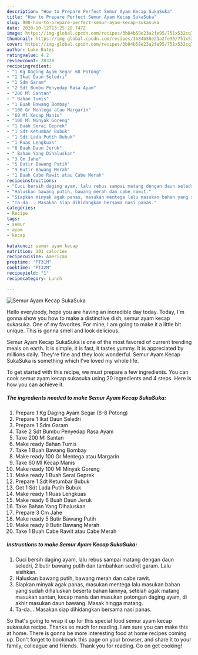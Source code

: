 ```yaml
---
description: "How to Prepare Perfect Semur Ayam Kecap SukaSuka"
title: "How to Prepare Perfect Semur Ayam Kecap SukaSuka"
slug: 900-how-to-prepare-perfect-semur-ayam-kecap-sukasuka
date: 2020-10-12T13:25:20.747Z
image: https://img-global.cpcdn.com/recipes/3b84b58e23a2fe95/751x532cq70/semur-ayam-kecap-sukasuka-foto-resep-utama.jpg
thumbnail: https://img-global.cpcdn.com/recipes/3b84b58e23a2fe95/751x532cq70/semur-ayam-kecap-sukasuka-foto-resep-utama.jpg
cover: https://img-global.cpcdn.com/recipes/3b84b58e23a2fe95/751x532cq70/semur-ayam-kecap-sukasuka-foto-resep-utama.jpg
author: Luke Bates
ratingvalue: 4.2
reviewcount: 28378
recipeingredient:
- "1 Kg Daging Ayam Segar 68 Potong"
- "1 Ikat Daun Seledri"
- "1 Sdm Garam"
- "2 Sdt Bumbu Penyedap Rasa Ayam"
- "200 Ml Santan"
- " Bahan Tumis"
- "1 Buah Bawang Bombay"
- "100 Gr Mentega atau Margarin"
- "60 Ml Kecap Manis"
- "100 Ml Minyak Goreng"
- "1 Buah Serai Geprek"
- "1 Sdt Ketumbar Bubuk"
- "1 Sdt Lada Putih Bubuk"
- "1 Ruas Lengkuas"
- "6 Buah Daun Jeruk"
- " Bahan Yang Dihaluskan"
- "3 Cm Jahe"
- "5 Butir Bawang Putih"
- "9 Butir Bawang Merah"
- "1 Buah Cabe Rawit atau Cabe Merah"
recipeinstructions:
- "Cuci bersih daging ayam, lalu rebus sampai matang dengan daun seledri, 2 butir bawang putih dan tambahkan sedikit garam. Lalu sisihkan."
- "Haluskan bawang putih, bawang merah dan cabe rawit."
- "Siapkan minyak agak panas, masukan mentega lalu masukan bahan yang sudah dihaluskan beserta bahan lainnya, setelah agak matang masukan santan, kecap manis dan masukan potongan daging ayam, di akhir masukan daun bawang. Masak hingga matang."
- "Ta-da... Masakan siap dihidangkan bersama nasi panas."
categories:
- Recipe
tags:
- semur
- ayam
- kecap

katakunci: semur ayam kecap 
nutrition: 101 calories
recipecuisine: American
preptime: "PT31M"
cooktime: "PT32M"
recipeyield: "1"
recipecategory: Lunch

---
```



![Semur Ayam Kecap SukaSuka](https://img-global.cpcdn.com/recipes/3b84b58e23a2fe95/751x532cq70/semur-ayam-kecap-sukasuka-foto-resep-utama.jpg)

Hello everybody, hope you are having an incredible day today. Today, I'm gonna show you how to make a distinctive dish, semur ayam kecap sukasuka. One of my favorites. For mine, I am going to make it a little bit unique. This is gonna smell and look delicious.



Semur Ayam Kecap SukaSuka is one of the most favored of current trending meals on earth. It is simple, it is fast, it tastes yummy. It is appreciated by millions daily. They're fine and they look wonderful. Semur Ayam Kecap SukaSuka is something which I've loved my whole life.


To get started with this recipe, we must prepare a few ingredients. You can cook semur ayam kecap sukasuka using 20 ingredients and 4 steps. Here is how you can achieve it.

<!--inarticleads1-->

##### The ingredients needed to make Semur Ayam Kecap SukaSuka:

1. Prepare 1 Kg Daging Ayam Segar (6-8 Potong)
1. Prepare 1 Ikat Daun Seledri
1. Prepare 1 Sdm Garam
1. Take 2 Sdt Bumbu Penyedap Rasa Ayam
1. Take 200 Ml Santan
1. Make ready  Bahan Tumis
1. Take 1 Buah Bawang Bombay
1. Make ready 100 Gr Mentega atau Margarin
1. Take 60 Ml Kecap Manis
1. Make ready 100 Ml Minyak Goreng
1. Make ready 1 Buah Serai Geprek
1. Prepare 1 Sdt Ketumbar Bubuk
1. Get 1 Sdt Lada Putih Bubuk
1. Make ready 1 Ruas Lengkuas
1. Make ready 6 Buah Daun Jeruk
1. Take  Bahan Yang Dihaluskan
1. Prepare 3 Cm Jahe
1. Make ready 5 Butir Bawang Putih
1. Make ready 9 Butir Bawang Merah
1. Take 1 Buah Cabe Rawit atau Cabe Merah




<!--inarticleads2-->

##### Instructions to make Semur Ayam Kecap SukaSuka:

1. Cuci bersih daging ayam, lalu rebus sampai matang dengan daun seledri, 2 butir bawang putih dan tambahkan sedikit garam. Lalu sisihkan.
1. Haluskan bawang putih, bawang merah dan cabe rawit.
1. Siapkan minyak agak panas, masukan mentega lalu masukan bahan yang sudah dihaluskan beserta bahan lainnya, setelah agak matang masukan santan, kecap manis dan masukan potongan daging ayam, di akhir masukan daun bawang. Masak hingga matang.
1. Ta-da... Masakan siap dihidangkan bersama nasi panas.




So that's going to wrap it up for this special food semur ayam kecap sukasuka recipe. Thanks so much for reading. I am sure you can make this at home. There is gonna be more interesting food at home recipes coming up. Don't forget to bookmark this page on your browser, and share it to your family, colleague and friends. Thank you for reading. Go on get cooking!
